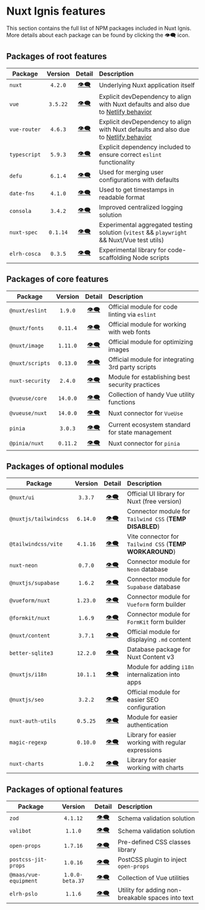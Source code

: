 # Nuxt Ignis features

This section contains the full list of NPM packages included in Nuxt Ignis. More details about each package can be found by clicking the 👁️‍🗨️ icon.

## Packages of root features

| Package | Version | Detail | Description |
| --- | :---: | :---: | :-- |
| `nuxt` | `4.2.0` | [👁️‍🗨️](/3-10-features-nuxt) | Underlying Nuxt application itself |
| `vue` | `3.5.22` | [👁️‍🗨️](/3-10-features-nuxt)  | Explicit devDependency to align with Nuxt defaults and also due to [Netlify behavior](https://github.com/nuxt/nuxt/discussions/30187) |
| `vue-router` | `4.6.3` | [👁️‍🗨️](/3-10-features-nuxt)  | Explicit devDependency to align with Nuxt defaults and also due to [Netlify behavior](https://github.com/nuxt/nuxt/discussions/30187) |
| `typescript` | `5.9.3` | [👁️‍🗨️](/3-9-features-devex.html#eslint) | Explicit dependency included to ensure correct `eslint` functionality |
| `defu` | `6.1.4` | [👁️‍🗨️](/2-1-configuration.html#defu-merge) | Used for merging user configurations with defaults |
| `date-fns` | `4.1.0` | [👁️‍🗨️](/3-9-features-devex.html#logging) | Used to get timestamps in readable format |
| `consola` | `3.4.2` | [👁️‍🗨️](/3-9-features-devex.html#logging) | Improved centralized logging solution |
| `nuxt-spec` | `0.1.14` | [👁️‍🗨️](/5-1-contributing.html#testing) | Experimental aggregated testing solution (`vitest` && `playwright` && Nuxt/Vue test utils) |
| `elrh-cosca` | `0.3.5` | [👁️‍🗨️](/3-9-features-devex.html#cli-tools) | Experimental library for code-scaffolding Node scripts |

## Packages of core features

| Package | Version | Detail | Description |
| --- | :---: | :---: | :-- |
| `@nuxt/eslint` | `1.9.0` | [👁️‍🗨️](/3-9-features-devex.html#eslint) | Official module for code linting via `eslint` |
| `@nuxt/fonts` | `0.11.4` | [👁️‍🗨️](/3-8-features-performance.html#nuxt-fonts) | Official module for working with web fonts |
| `@nuxt/image` | `1.11.0` | [👁️‍🗨️](/3-8-features-performance.html#nuxt-image) | Official module for optimizing images |
| `@nuxt/scripts` | `0.13.0` | [👁️‍🗨️](/3-8-features-performance.html#nuxt-scripts) | Official module for integrating 3rd party scripts |
| `nuxt-security` | `2.4.0` | [👁️‍🗨️](/3-9-features-devex.html#nuxt-security) | Module for establishing best security practices |
| `@vueuse/core` | `14.0.0` | [👁️‍🗨️](/3-7-features-utils.html#vueuse) | Collection of handy Vue utility functions |
| `@vueuse/nuxt` | `14.0.0` | [👁️‍🗨️](/3-7-features-utils.html#vueuse) | Nuxt connector for `VueUse` |
| `pinia` | `3.0.3` | [👁️‍🗨️](/3-8-features-performance.html#pinia) | Current ecosystem standard for state management |
| `@pinia/nuxt` | `0.11.2` | [👁️‍🗨️](/3-8-features-performance.html#pinia) | Nuxt connector for `pinia` |

## Packages of optional modules

| Package | Version | Detail | Description |
| --- | :---: | :---: | :-- |
| `@nuxt/ui` | `3.3.7` | [👁️‍🗨️](/3-2-features-ui.html#nuxt-ui) | Official UI library for Nuxt (free version) |
| `@nuxtjs/tailwindcss` | `6.14.0` | [👁️‍🗨️](/3-2-features-ui.html#tailwind-css) | Connector module for `Tailwind CSS` (**TEMP DISABLED**) |
| `@tailwindcss/vite` | `4.1.16` | [👁️‍🗨️](/3-2-features-ui.html#tailwind-css) | Vite connector for `Tailwind CSS` (**TEMP WORKAROUND**) |
| `nuxt-neon` | `0.7.0` | [👁️‍🗨️](/3-3-features-db.html#neon) | Connector module for `Neon` database |
| `@nuxtjs/supabase` | `1.6.2` | [👁️‍🗨️](/3-3-features-db.html#supabase) | Connector module for `Supabase` database |
| `@vueform/nuxt` | `1.23.0` | [👁️‍🗨️](/3-4-features-forms.html#vueform) | Connector module for `Vueform` form builder |
| `@formkit/nuxt` | `1.6.9` | [👁️‍🗨️](/3-4-features-forms.html#formkit) | Connector module for `FormKit` form builder |
| `@nuxt/content` | `3.7.1` | [👁️‍🗨️](/3-6-features-content.html#nuxt-content) | Official module for displaying `.md` content |
| `better-sqlite3` | `12.2.0` | [👁️‍🗨️](/3-6-features-content.html#nuxt-content) | Database package for Nuxt Content v3 |
| `@nuxtjs/i18n` | `10.1.1` | [👁️‍🗨️](/3-6-features-content.html#i18n) | Module for adding `i18n` internalization into apps |
| `@nuxtjs/seo` | `3.2.2` | [👁️‍🗨️](/3-7-features-utils.html#nuxt-seo) | Official module for easier SEO configuration |
| `nuxt-auth-utils` | `0.5.25` | [👁️‍🗨️](/3-7-features-utils.html#nuxt-auth-utils) | Module for easier authentication |
| `magic-regexp` | `0.10.0` | [👁️‍🗨️](/3-7-features-utils.html#magic-regexp) | Library for easier working with regular expressions |
| `nuxt-charts` | `1.0.2` | [👁️‍🗨️](/3-2-features-ui.html#nuxt-charts) | Library for easier working with charts |

## Packages of optional features

| Package | Version | Detail | Description |
| --- | :---: | :---: | :-- |
| `zod` | `4.1.12` | [👁️‍🗨️](/3-5-features-validation.html#zod) | Schema validation solution |
| `valibot` | `1.1.0` | [👁️‍🗨️](/3-5-features-validation.html#valibot) | Schema validation solution |
| `open-props` | `1.7.16` | [👁️‍🗨️](/3-2-features-ui.html#open-props) | Pre-defined CSS classes library |
| `postcss-jit-props` | `1.0.16` | [👁️‍🗨️](/3-2-features-ui.html#open-props) | PostCSS plugin to inject `open-props` |
| `@maas/vue-equipment` | `1.0.0-beta.37` | [👁️‍🗨️](/3-7-features-utils.html#vueequipment) | Collection of Vue utilities |
| `elrh-pslo` | `1.1.6` | [👁️‍🗨️](/3-6-features-content.html#pslo) | Utility for adding non-breakable spaces into text |
